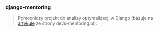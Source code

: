 ### django-mentoring

> Pomocniczy projekt do analizy optymalizacji w Django (bazuje na [artykule](https://www.devs-mentoring.pl/optymalizacja-w-django/) ze strony devs-mentoring.pl).